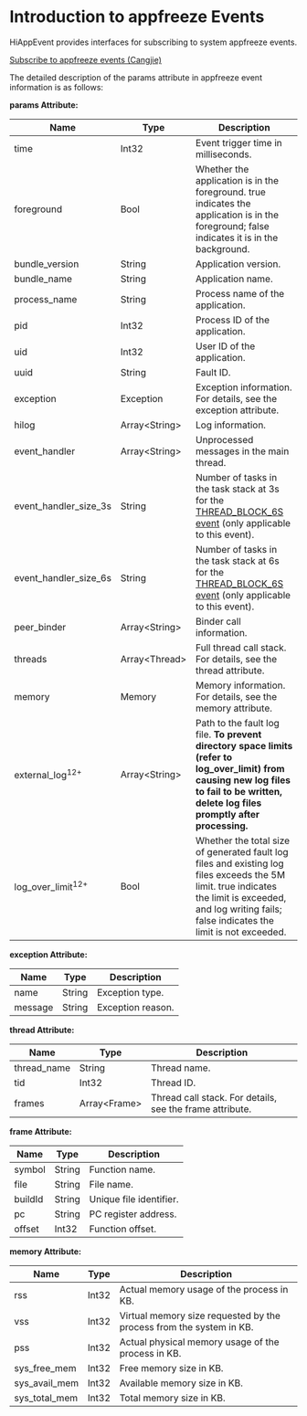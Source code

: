 # Introduction to appfreeze Events

HiAppEvent provides interfaces for subscribing to system appfreeze events.

[Subscribe to appfreeze events (Cangjie)](./cj-hiappevent-watcher-freeze-events-cangjie.md)

The detailed description of the params attribute in appfreeze event information is as follows:

**params Attribute:**

| Name    | Type   | Description                       |
| ------- | ------ | ------------------------- |
| time     | Int32 | Event trigger time in milliseconds. |
| foreground | Bool | Whether the application is in the foreground. true indicates the application is in the foreground; false indicates it is in the background. |
| bundle_version | String | Application version. |
| bundle_name | String | Application name. |
| process_name | String | Process name of the application. |
| pid | Int32 | Process ID of the application. |
| uid | Int32 | User ID of the application. |
| uuid | String | Fault ID. |
| exception | Exception | Exception information. For details, see the exception attribute. |
| hilog | Array\<String> | Log information. |
| event_handler | Array\<String> | Unprocessed messages in the main thread. |
| event_handler_size_3s | String | Number of tasks in the task stack at 3s for the [THREAD_BLOCK_6S event](./cj-appfreeze-guidelines.md#thread_block_6s---main-thread-execution-timeout) (only applicable to this event). |
| event_handler_size_6s | String | Number of tasks in the task stack at 6s for the [THREAD_BLOCK_6S event](./cj-appfreeze-guidelines.md#thread_block_6s---main-thread-execution-timeout) (only applicable to this event). |
| peer_binder | Array\<String> | Binder call information. |
| threads | Array\<Thread> | Full thread call stack. For details, see the thread attribute. |
| memory | Memory | Memory information. For details, see the memory attribute. |
| external_log<sup>12+</sup> | Array\<String> | Path to the fault log file. **To prevent directory space limits (refer to log_over_limit) from causing new log files to fail to be written, delete log files promptly after processing.** |
| log_over_limit<sup>12+</sup> | Bool | Whether the total size of generated fault log files and existing log files exceeds the 5M limit. true indicates the limit is exceeded, and log writing fails; false indicates the limit is not exceeded. |

**exception Attribute:**

| Name    | Type   | Description                       |
| ------- | ------ | ------------------------- |
| name | String | Exception type. |
| message | String | Exception reason. |

**thread Attribute:**

| Name    | Type   | Description                       |
| ------- | ------ | ------------------------- |
| thread_name | String | Thread name. |
| tid | Int32 | Thread ID. |
| frames | Array\<Frame> | Thread call stack. For details, see the frame attribute. |

**frame Attribute:**

| Name    | Type   | Description                       |
| ------- | ------ | ------------------------- |
| symbol | String | Function name. |
| file | String | File name. |
| buildId | String | Unique file identifier. |
| pc | String | PC register address. |
| offset | Int32 | Function offset. |

**memory Attribute:**

| Name    | Type   | Description                       |
| ------- | ------ | ------------------------- |
| rss | Int32 | Actual memory usage of the process in KB. |
| vss | Int32 | Virtual memory size requested by the process from the system in KB. |
| pss | Int32 | Actual physical memory usage of the process in KB. |
| sys_free_mem | Int32 | Free memory size in KB. |
| sys_avail_mem | Int32 | Available memory size in KB. |
| sys_total_mem | Int32 | Total memory size in KB. |